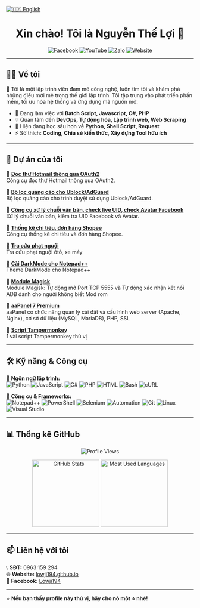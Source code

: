 [![🇺🇸 English](https://img.shields.io/badge/Language-English-blue?style=for-the-badge&logo=Google%20Translate)](README-EN.md)
<h1 align="center">Xin chào! Tôi là Nguyễn Thế Lợi 👋</h1>

<p align="center">
  <a href="https://www.facebook.com/Lowji194/" target="_blank">
    <img src="https://img.shields.io/badge/Facebook-%231877F2.svg?style=for-the-badge&logo=facebook&logoColor=white" alt="Facebook">
  </a>
  <a href="http://youtube.com/lowji194" target="_blank">
    <img src="https://img.shields.io/badge/YouTube-%23FF0000.svg?style=for-the-badge&logo=youtube&logoColor=white" alt="YouTube">
  </a>
  <a href="https://zalo.me/0963159294" target="_blank">
    <img src="https://img.shields.io/badge/Zalo-%230182CA.svg?style=for-the-badge&logo=web&logoColor=white" alt="Zalo">
  </a>
  <a href="https://lowji194.github.io/" target="_blank">
    <img src="https://img.shields.io/badge/Website-%23000000.svg?style=for-the-badge&logo=web&logoColor=white" alt="Website">
  </a>
</p>

---

## 👨‍💻 Về tôi  
🚀 Tôi là một lập trình viên đam mê công nghệ, luôn tìm tòi và khám phá những điều mới mẻ trong thế giới lập trình. Tôi tập trung vào phát triển phần mềm, tối ưu hóa hệ thống và ứng dụng mã nguồn mở.

- 🔭 Đang làm việc với **Batch Script, Javascript, C#, PHP**
- 💡 Quan tâm đến **DevOps, Tự động hóa, Lập trình web, Web Scraping**
- 🌱 Hiện đang học sâu hơn về **Python, Shell Script, Request**
- ⚡ Sở thích: **Coding, Chia sẻ kiến thức, Xây dựng Tool hữu ích**

---

## 💼 Dự án của tôi  

🔹 **[Đọc thư Hotmail thông qua OAuth2](https://theloi.io.vn/hotmail/)**  
Công cụ đọc thư Hotmail thông qua OAuth2.

🔹 **[Bộ lọc quảng cáo cho Ublock/AdGuard](https://github.com/lowji194/AdsBlock-Filter)**  
Bộ lọc quảng cáo cho trình duyệt sử dụng Ublock/AdGuard.

🔹 **[Công cụ xử lý chuỗi văn bản, check live UID, check Avatar Facebook](http://lowji194.github.io/cat)**  
Xử lý chuỗi văn bản, kiểm tra UID Facebook và Avatar.

🔹 **[Thống kê chi tiêu, đơn hàng Shopee](https://github.com/lowji194/Shopee-statistics)**  
Công cụ thống kê chi tiêu và đơn hàng Shopee.

🔹 **[Tra cứu phạt nguội](https://github.com/lowji194/tracuuphatnguoi)**  
Tra cứu phạt nguội ôtô, xe máy

🔹 **[Cài DarkMode cho Notepad++](https://github.com/lowji194/Npp-1-Dark)**  
Theme DarkMode cho Notepad++

🔹 **[Module Magisk](https://github.com/lowji194/Module-Magisk)**  
Module Magisk: Tự dộng mở Port TCP 5555 và Tự động xác nhận kết nối ADB dành cho người không biết Mod rom

🔹 **[aaPanel 7 Premium](https://github.com/lowji194/aaPanel)**  
aaPanel có chức năng quản lý cài đặt và cấu hình web server (Apache, Nginx), cơ sở dữ liệu (MySQL, MariaDB), PHP, SSL

🔹 **[Script Tampermonkey](https://github.com/lowji194/Tampermonkey)**  
1 vài script Tampermonkey thú vị

---

## 🛠 Kỹ năng & Công cụ  

🔹 **Ngôn ngữ lập trình:**  
![Python](https://img.shields.io/badge/Python-%233776AB.svg?style=flat&logo=python&logoColor=white) 
![JavaScript](https://img.shields.io/badge/JavaScript-%23F7DF1E.svg?style=flat&logo=javascript&logoColor=black)
![C#](https://img.shields.io/badge/C%23-%23239120.svg?style=flat&logo=csharp&logoColor=white)
![PHP](https://img.shields.io/badge/PHP-%23777BB4.svg?style=flat&logo=php&logoColor=white)
![HTML](https://img.shields.io/badge/HTML-%23E34F26.svg?style=flat&logo=html5&logoColor=white)
![Bash](https://img.shields.io/badge/Bash-%234EAA25.svg?style=flat&logo=gnu-bash&logoColor=white)
![cURL](https://img.shields.io/badge/cURL-%23007EC6.svg?style=flat&logo=curl&logoColor=white)

🔹 **Công cụ & Frameworks:**  
![Notepad++](https://img.shields.io/badge/Notepad++-%2388CC02.svg?style=flat&logo=notepad%2B%2B&logoColor=white)
![PowerShell](https://img.shields.io/badge/PowerShell-%23239120.svg?style=flat&logo=powershell&logoColor=white)
![Selenium](https://img.shields.io/badge/Selenium-%2343B02A.svg?style=flat&logo=selenium&logoColor=white)
![Automation](https://img.shields.io/badge/Automation-%23FF6F00.svg?style=flat&logo=robot-framework&logoColor=white)
![Git](https://img.shields.io/badge/Git-%23F05032.svg?style=flat&logo=git&logoColor=white)
![Linux](https://img.shields.io/badge/Linux-%23FCC624.svg?style=flat&logo=linux&logoColor=black)
![Visual Studio](https://img.shields.io/badge/Visual_Studio-%235C2D91.svg?style=flat&logo=visual-studio&logoColor=white)

---

## 📊 Thống kê GitHub  
<p align="center">
  <img src="https://komarev.com/ghpvc/?username=lowji194&color=orange&style=for-the-badge" alt="Profile Views">
</p>
<p align="center">
  <img height="180em" src="https://github-readme-stats.vercel.app/api?username=lowji194&show_icons=true&theme=radical" alt="GitHub Stats">
  <img height="180em" src="https://github-readme-stats.vercel.app/api/top-langs/?username=lowji194&layout=compact&theme=radical" alt="Most Used Languages">
</p>

---

## 📫 Liên hệ với tôi  
📞 **SĐT:** 0963 159 294  
🌐 **Website:** [lowji194.github.io](https://lowji194.github.io/)  
📌 **Facebook:** [Lowji194](https://www.facebook.com/Lowji194/)  

---

⭐ **Nếu bạn thấy profile này thú vị, hãy cho nó một ⭐ nhé!**  
